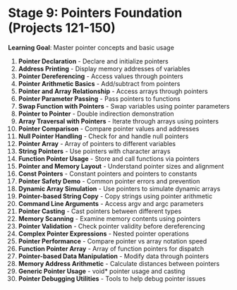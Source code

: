 # Stage 9: Pointers Foundation (Projects 121-150)

**Learning Goal**: Master pointer concepts and basic usage

1. **Pointer Declaration** - Declare and initialize pointers
2. **Address Printing** - Display memory addresses of variables
3. **Pointer Dereferencing** - Access values through pointers
4. **Pointer Arithmetic Basics** - Add/subtract from pointers
5. **Pointer and Array Relationship** - Access arrays through pointers
6. **Pointer Parameter Passing** - Pass pointers to functions
7. **Swap Function with Pointers** - Swap variables using pointer parameters
8. **Pointer to Pointer** - Double indirection demonstration
9. **Array Traversal with Pointers** - Iterate through arrays using pointers
10. **Pointer Comparison** - Compare pointer values and addresses
11. **Null Pointer Handling** - Check for and handle null pointers
12. **Pointer Array** - Array of pointers to different variables
13. **String Pointers** - Use pointers with character arrays
14. **Function Pointer Usage** - Store and call functions via pointers
15. **Pointer and Memory Layout** - Understand pointer sizes and alignment
16. **Const Pointers** - Constant pointers and pointers to constants
17. **Pointer Safety Demo** - Common pointer errors and prevention
18. **Dynamic Array Simulation** - Use pointers to simulate dynamic arrays
19. **Pointer-based String Copy** - Copy strings using pointer arithmetic
20. **Command Line Arguments** - Access argv and argc parameters
21. **Pointer Casting** - Cast pointers between different types
22. **Memory Scanning** - Examine memory contents using pointers  
23. **Pointer Validation** - Check pointer validity before dereferencing
24. **Complex Pointer Expressions** - Nested pointer operations
25. **Pointer Performance** - Compare pointer vs array notation speed
26. **Function Pointer Array** - Array of function pointers for dispatch
27. **Pointer-based Data Manipulation** - Modify data through pointers
28. **Memory Address Arithmetic** - Calculate distances between pointers
29. **Generic Pointer Usage** - void* pointer usage and casting
30. **Pointer Debugging Utilities** - Tools to help debug pointer issues
